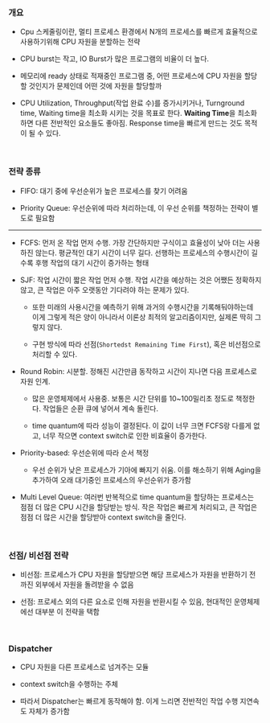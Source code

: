 ### 개요

- Cpu 스케줄링이란, 멀티 프로세스 환경에서 N개의 프로세스를 빠르게 효율적으로 사용하기위해 CPU 자원을 분할하는 전략

- CPU burst는 작고, IO Burst가 많은 프로그램의 비율이 더 높다. 


- 메모리에 ready 상태로 적재중인 프로그램 중, 어떤 프로세스에 CPU 자원을 할당할 것인지가 문제인데 어떤 것에 자원을 할당할까

- CPU Utilization, Throughput(작업 완료 수)를 증가시키거나, Turnground time, Waiting time을 최소화 시키는 것을 목표로 한다. **Waiting Time**을 최소화하면 다른 전반적인 요소들도 좋아짐. Response time을 빠르게 만드는 것도 목적이 될 수 있다.

<br/>

### 전략 종류

- FIFO: 대기 중에 우선순위가 높은 프로세스를 찾기 어려움

- Priority Queue: 우선순위에 따라 처리하는데, 이 우선 순위를 책정하는 전략이 별도로 필요함

---

- FCFS: 먼저 온 작업 먼저 수행. 가장 간단하지만 구식이고 효율성이 낮아 더는 사용하진 않는다. 평균적인 대기 시간이 너무 길다. 선행하는 프로세스의 수행시간이 길수록 후행 작업의 대기 시간이 증가하는 형태

- SJF: 작업 시간이 짧은 작업 먼저 수행. 작업 시간을 예상하는 것은 어쨌든 정확하지 않고, 큰 작업은 아주 오랫동안 기다려야 하는 문제가 있다. 

	- 또한 미래의 사용시간을 예측하기 위해 과거의 수행시간을 기록해둬야하는데 이게 그렇게 적은 양이 아니라서 이론상 최적의 알고리즘이지만, 실제론 딱히 그렇지 않다. 

	- 구현 방식에 따라 선점(`Shortedst Remaining Time First`), 혹은 비선점으로 처리할 수 있다.

- Round Robin: 시분할. 정해진 시간만큼 동작하고 시간이 지나면 다음 프로세스로 자원 인계. 

	- 많은 운영체제에서 사용중. 보통은 시간 단위를 10~100밀리초 정도로 책정한다. 작업들은 순환 큐에 넣어서 계속 돌린다.

	- time quantum에 따라 성능이 결정된다. 이 값이 너무 크면 FCFS랑 다를게 없고, 너무 작으면 context switch로 인한 비효율이 증가한다.

- Priority-based: 우선순위에 따라 순서 책정

	- 우선 순위가 낮은 프로세스가 기아에 빠지기 쉬움. 이를 해소하기 위해 Aging을 추가하여 오래 대기중인 프로세스의 우선순위가 증가함

- Multi Level Queue: 여러번 반복적으로 time quantum을 할당하는 프로세스는 점점 더 많은 CPU 시간을 할당받는 방식. 작은 작업은 빠르게 처리되고, 큰 작업은 점점 더 많은 시간을 할당받아 context switch을 줄인다. 

<br/>

### 선점/ 비선점 전략

- 비선점: 프로세스가 CPU 자원을 할당받으면 해당 프로세스가 자원을 반환하기 전까진 외부에서 자원을 돌려받을 수 없음

- 선점: 프로세스 외의 다른 요소로 인해 자원을 반환시킬 수 있음, 현대적인 운영체제에선 대부분 이 전략을 택함

<br/>

### Dispatcher

- CPU 자원을 다른 프로세스로 넘겨주는 모듈

- context switch을 수행하는 주체

- 따라서 Dispatcher는 빠르게 동작해야 함. 이게 느리면 전반적인 작업 수행 지연속도 자체가 증가함

<br/>

<br/>

<br/>

